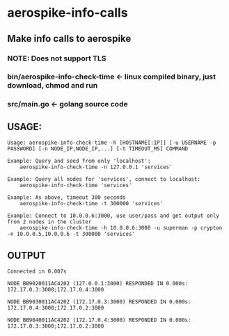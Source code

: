# aerospike-info-calls

## Make info calls to aerospike

### NOTE: Does not support TLS

### bin/aerospike-info-check-time <- linux compiled binary, just download, chmod and run

### src/main.go <- golang source code

## USAGE:
```
Usage: aerospike-info-check-time -h [HOSTNAME[:IP]] [-u USERNAME -p PASSWORD] [-n NODE_IP,NODE_IP,...] [-t TIMEOUT_MS] COMMAND

Example: Query and seed from only 'localhost':
	aerospike-info-check-time -n 127.0.0.1 'services'

Example: Query all nodes for 'services', connect to localhost:
	aerospike-info-check-time 'services'

Example: As above, timeout 300 seconds
	aerospike-info-check-time -t 300000 'services'

Example: Connect to 10.0.0.6:3000, use user/pass and get output only from 2 nodes in the cluster
	aerospike-info-check-time -h 10.0.0.6:3000 -u superman -p crypton -n 10.0.0.5,10.0.0.6 -t 300000 'services'
```

## OUTPUT
```
Connected in 0.007s

NODE BB9020011AC4202 (127.0.0.1:3000) RESPONDED IN 0.000s:
172.17.0.3:3000;172.17.0.4:3000

NODE BB9030011AC4202 (172.17.0.3:3000) RESPONDED IN 0.000s:
172.17.0.4:3000;172.17.0.2:3000

NODE BB9040011AC4202 (172.17.0.4:3000) RESPONDED IN 0.000s:
172.17.0.3:3000;172.17.0.2:3000
```
